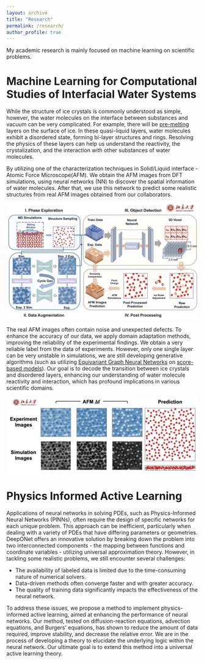 ```yaml
---
layout: archive
title: "Research"
permalink: /research/
author_profile: true
---
```

My academic research is mainly focused on machine learning on scientific problems.


# Machine Learning for Computational Studies of Interfacial Water Systems

While the structure of ice crystals is commonly understood as simple, however, the water molecules on the interface between substances and vacuum can be very complicated. For example, there will be [pre-melting](https://www.nature.com/articles/s41570-019-0080-8) layers on the surface of ice. In these quasi-liquid layers, water molecules exhibit a disordered state, forming bi-layer structures and rings. Resolving the physics of these layers can help us understand the reactivity, the crystalization, and the interaction with other substances of water molecules.

By utilizing one of the characterization techniques in Solid/Liquid interface - Atomic Force Microscope(AFM). We obtain the AFM images from DFT simulations, using neural networks (NN) to discover the spatial information of water molecules. After that, we use this network to predict some realistic structures from real AFM images obtained from our collaborators.

![Research Workflow](../images/research_img1.jpg)

The real AFM images often contain noise and unexpected defects. To enhance the accuracy of our data, we apply domain adaptation methods, improving the reliability of the experimental findings. We obtain a very reliable label from the data of experiments. However, only one single layer can be very unstable in simulations, we are still developing generative algorithms (such as utilizing [Equivariant Graph Neural Networks](https://www.sciencedirect.com/science/article/abs/pii/S0950705122001289) on [score-based models](https://arxiv.org/abs/2011.13456)). Our goal is to decode the transition between ice crystals and disordered layers, enhancing our understanding of water molecule reactivity and interaction, which has profound implications in various scientific domains.

![Results](../images/research_img2.jpg)

# Physics Informed Active Learning

Applications of neural networks in solving PDEs, such as Physics-Informed Neural Networks (PINNs), often require the design of specific networks for each unique problem. This approach can be inefficient, particularly when dealing with a variety of PDEs that have differing parameters or geometries. DeepONet offers an innovative solution by breaking down the problem into two interconnected components - the mapping between functions and coordinate variables - utilizing universal approximation theory. However, in tackling some realistic problems, we still encounter several challenges:
- The availability of labeled data is limited due to the time-consuming nature of numerical solvers.
- Data-driven methods often converge faster and with greater accuracy.
- The quality of training data significantly impacts the effectiveness of the neural network.

To address these issues, we propose a method to implement physics-informed active learning, aimed at enhancing the performance of neural networks. Our method, tested on diffusion-reaction equations, advection equations, and Burgers' equations, has shown to reduce the amount of data required, improve stability, and decrease the relative error. We are in the process of developing a theory to elucidate the underlying logic within the neural network. Our ultimate goal is to extend this method into a universal active learning theory.

